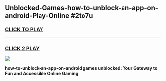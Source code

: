 
## Unblocked-Games-how-to-unblock-an-app-on-android-Play-Online #2to7u
<h3>
<a href="https://news.freeplayer.one?title=how-to-unblock-an-app-on-android&ref=3">CLICK TO PLAY</a></h3>
<hr>

<h3>
<a href="https://news.freeplayer.one?title=how-to-unblock-an-app-on-android&ref=3">CLICK 2 PLAY</a>
  
</h3>

<a href="https://news.freeplayer.one?title=how-to-unblock-an-app-on-android&ref=3"><img src="https://clearcache.store/games.png"></a>


**how-to-unblock-an-app-on-android games unblocked: Your Gateway to Fun and Accessible Online Gaming**
